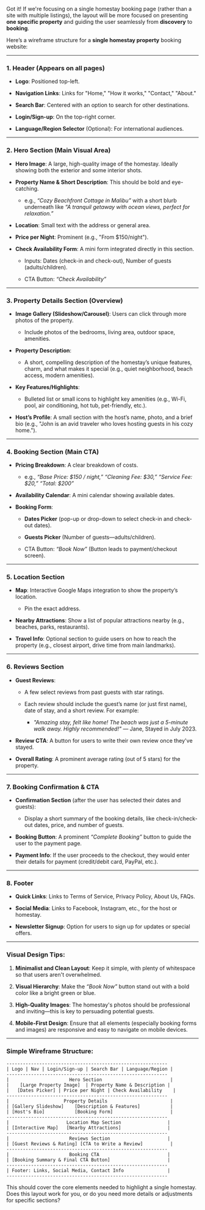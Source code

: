 Got it! If we're focusing on a single homestay booking page (rather than a site with multiple listings), the layout will be more focused on presenting **one specific property** and guiding the user seamlessly from **discovery** to **booking**.

Here’s a wireframe structure for a **single homestay property** booking website:

---

### 1. **Header** (Appears on all pages)

- **Logo**: Positioned top-left.
    
- **Navigation Links**: Links for "Home," "How it works," "Contact," "About."
    
- **Search Bar**: Centered with an option to search for other destinations.
    
- **Login/Sign-up**: On the top-right corner.
    
- **Language/Region Selector** (Optional): For international audiences.
    

---

### 2. **Hero Section** (Main Visual Area)

- **Hero Image**: A large, high-quality image of the homestay. Ideally showing both the exterior and some interior shots.
    
- **Property Name & Short Description**: This should be bold and eye-catching.
    
    - e.g., _“Cozy Beachfront Cottage in Malibu”_ with a short blurb underneath like _“A tranquil getaway with ocean views, perfect for relaxation.”_
        
- **Location**: Small text with the address or general area.
    
- **Price per Night**: Prominent (e.g., "From $150/night").
    
- **Check Availability Form**: A mini form integrated directly in this section.
    
    - Inputs: Dates (check-in and check-out), Number of guests (adults/children).
        
    - CTA Button: _“Check Availability”_
        

---

### 3. **Property Details Section** (Overview)

- **Image Gallery (Slideshow/Carousel)**: Users can click through more photos of the property.
    
    - Include photos of the bedrooms, living area, outdoor space, amenities.
        
- **Property Description**:
    
    - A short, compelling description of the homestay’s unique features, charm, and what makes it special (e.g., quiet neighborhood, beach access, modern amenities).
        
- **Key Features/Highlights**:
    
    - Bulleted list or small icons to highlight key amenities (e.g., Wi-Fi, pool, air conditioning, hot tub, pet-friendly, etc.).
        
- **Host’s Profile**: A small section with the host’s name, photo, and a brief bio (e.g., "John is an avid traveler who loves hosting guests in his cozy home.").
    

---

### 4. **Booking Section (Main CTA)**

- **Pricing Breakdown**: A clear breakdown of costs.
    
    - e.g., _“Base Price: $150 / night,”_ _“Cleaning Fee: $30,”_ _“Service Fee: $20,”_ _“Total: $200”_
        
- **Availability Calendar**: A mini calendar showing available dates.
    
- **Booking Form**:
    
    - **Dates Picker** (pop-up or drop-down to select check-in and check-out dates).
        
    - **Guests Picker** (Number of guests—adults/children).
        
    - CTA Button: _“Book Now”_ (Button leads to payment/checkout screen).
        

---

### 5. **Location Section**

- **Map**: Interactive Google Maps integration to show the property’s location.
    
    - Pin the exact address.
        
- **Nearby Attractions**: Show a list of popular attractions nearby (e.g., beaches, parks, restaurants).
    
- **Travel Info**: Optional section to guide users on how to reach the property (e.g., closest airport, drive time from main landmarks).
    

---

### 6. **Reviews Section**

- **Guest Reviews**:
    
    - A few select reviews from past guests with star ratings.
        
    - Each review should include the guest’s name (or just first name), date of stay, and a short review. For example:
        
        - _"Amazing stay, felt like home! The beach was just a 5-minute walk away. Highly recommended!"_ — Jane, Stayed in July 2023.
            
- **Review CTA**: A button for users to write their own review once they've stayed.
    
- **Overall Rating**: A prominent average rating (out of 5 stars) for the property.
    

---

### 7. **Booking Confirmation & CTA**

- **Confirmation Section** (after the user has selected their dates and guests):
    
    - Display a short summary of the booking details, like check-in/check-out dates, price, and number of guests.
        
- **Booking Button**: A prominent _“Complete Booking”_ button to guide the user to the payment page.
    
- **Payment Info**: If the user proceeds to the checkout, they would enter their details for payment (credit/debit card, PayPal, etc.).
    

---

### 8. **Footer**

- **Quick Links**: Links to Terms of Service, Privacy Policy, About Us, FAQs.
    
- **Social Media**: Links to Facebook, Instagram, etc., for the host or homestay.
    
- **Newsletter Signup**: Option for users to sign up for updates or special offers.
    

---

### **Visual Design Tips**:

1. **Minimalist and Clean Layout**: Keep it simple, with plenty of whitespace so that users aren't overwhelmed.
    
2. **Visual Hierarchy**: Make the _“Book Now”_ button stand out with a bold color like a bright green or blue.
    
3. **High-Quality Images**: The homestay's photos should be professional and inviting—this is key to persuading potential guests.
    
4. **Mobile-First Design**: Ensure that all elements (especially booking forms and images) are responsive and easy to navigate on mobile devices.
    

---

### Simple Wireframe Structure:

```
-----------------------------------------------------------
| Logo | Nav | Login/Sign-up | Search Bar | Language/Region |
-----------------------------------------------------------
|                      Hero Section                         |
|    [Large Property Image]  | Property Name & Description |
|   [Dates Picker] | Price per Night | Check Availability    |
-----------------------------------------------------------
|                    Property Details                       |
| [Gallery Slideshow]    [Description & Features]           |
| [Host's Bio]           [Booking Form]                     |
-----------------------------------------------------------
|                     Location Map Section                 |
| [Interactive Map]   [Nearby Attractions]                 |
-----------------------------------------------------------
|                      Reviews Section                     |
| [Guest Reviews & Rating] [CTA to Write a Review]          |
-----------------------------------------------------------
|                      Booking CTA                         |
| [Booking Summary & Final CTA Button]                     |
-----------------------------------------------------------
| Footer: Links, Social Media, Contact Info                |
-----------------------------------------------------------
```

This should cover the core elements needed to highlight a single homestay. Does this layout work for you, or do you need more details or adjustments for specific sections?